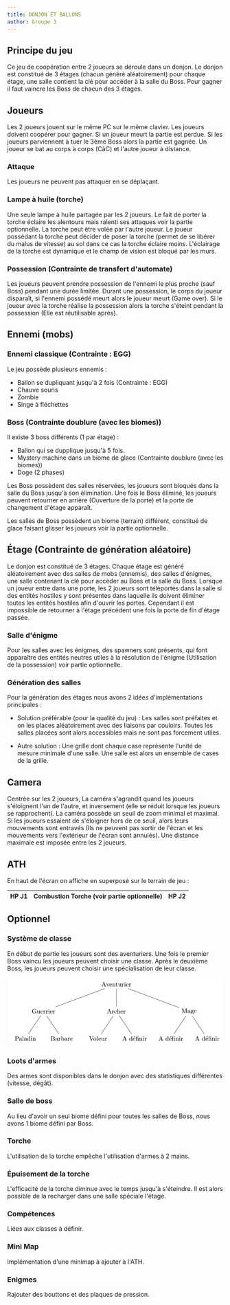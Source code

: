 ```yaml
---
title: DONJON ET BALLONS
author: Groupe 3
---
```


## Principe du jeu

Ce jeu de coopération entre 2 joueurs se déroule dans un donjon. Le donjon est constitué de 3 étages (chacun généré aléatoirement) pour chaque étage, une salle contient la clé pour accéder à la salle du Boss. Pour gagner il faut vaincre les Boss de chacun des 3 étages.

## Joueurs

Les 2 joueurs jouent sur le même PC sur le même clavier. Les joueurs doivent coopérer pour gagner. Si un joueur meurt la partie est perdue. Si les joueurs parviennent à tuer le 3ème Boss alors la partie est gagnée. Un joueur se bat au corps à corps (CàC) et l'autre joueur à distance.

### Attaque

Les joueurs ne peuvent pas attaquer en se déplaçant.

### Lampe à huile (torche)

Une seule lampe à huile partagée par les 2 joueurs. Le fait de porter la torche éclaire les alentours mais ralenti ses attaques voir la partie optionnelle. La torche peut être volée par l'autre joueur. Le joueur possédant la torche peut décider de poser la torche (permet de se libérer du malus de vitesse) au sol dans ce cas la torche éclaire moins. L'éclairage de la torche est dynamique et le champ de vision est bloqué par les murs.

### Possession (Contrainte de transfert d'automate)

Les joueurs peuvent prendre possession de l'ennemi le plus proche (sauf Boss) pendant une durée limitée. Durant une possession, le corps du joueur disparaît, si l'ennemi possédé meurt alors le joueur meurt (Game over). Si le joueur avec la torche réalise la possession alors la torche s'éteint pendant la possession (Elle est réutilisable après).

## Ennemi (mobs)

### Ennemi classique (Contrainte : EGG)

Le jeu possède plusieurs ennemis :

- Ballon se dupliquant jusqu'à 2 fois (Contrainte : EGG)
- Chauve souris
- Zombie
- Singe à fléchettes

### Boss (Contrainte doublure (avec les biomes))

Il existe 3 boss différents (1 par étage) :

- Ballon qui se dupplique jusqu'à 5 fois.
- Mystery machine dans un biome de glace (Contrainte doublure (avec les biomes))
- Doge (2 phases)

Les Boss possèdent des salles réservées, les joueurs sont bloqués dans la salle du Boss jusqu'à son élimination. Une fois le Boss éliminé, les joueurs peuvent retourner en arrière (Ouverture de la porte) et la porte de changement d'étage apparaît.

Les salles de Boss possèdent un biome (terrain) différent, constitué de glace faisant glisser les joueurs voir la partie optionnelle.

## Étage (Contrainte de génération aléatoire)

Le donjon est constitué de 3 étages. Chaque étage est généré aléatoirement avec des salles de mobs (ennemis), des salles d'énigmes, une salle contenant la clé pour accéder au Boss et la salle du Boss. Lorsque un joueur entre dans une porte, les 2 joueurs sont téléportés dans la salle si des entités hostiles y sont présentes dans laquelle ils doivent éliminer toutes les entités hostiles afin d'ouvrir les portes. Cependant il est impossible de retourner à l'étage précédent une fois la porte de fin d'étage passée.

### Salle d'énigme

Pour les salles avec les énigmes, des spawners sont présents, qui font apparaître des entités neutres utiles à la résolution de l'énigme (Utilisation de la possession) voir partie optionnelle.

### Génération des salles

Pour la génération des étages nous avons 2 idées d'implémentations principales :

- Solution préférable (pour la qualité du jeu) :
Les salles sont préfaites et on les places aléatoirement avec des liaisons par couloirs. Toutes les salles placées sont alors accessibles mais ne sont pas forcement utiles.

- Autre solution :
Une grille dont chaque case représente l'unité de mesure minimale d'une salle. Une salle est alors un ensemble de cases de la grille.

## Camera

Centrée sur les 2 joueurs, La caméra s'agrandit quand les joueurs s'éloignent l'un de l'autre, et inversement (elle se réduit lorsque les joueurs se rapprochent). La caméra possède un seuil de zoom minimal et maximal. Si les joueurs essaient de s'éloigner hors de ce seuil, alors leurs mouvements sont entravés (Ils ne peuvent pas sortir de l'écran et les mouvements vers l'extérieur de l'écran sont annulés). Une distance maximale est imposée entre les 2 joueurs.

## ATH

En haut de l'écran on affiche en superposé sur le terrain de jeu :

| HP J1 | Combustion Torche (voir partie optionnelle) | HP J2 |
| :--- | :---: | ---: |

## Optionnel

### Système de classe

En début de partie les joueurs sont des aventuriers. Une fois le premier Boss vaincu les joueurs peuvent choisir une classe. Après le deuxième Boss, les joueurs peuvent choisir une spécialisation de leur classe.

![Systéme de classes](Classes.png)

### Loots d'armes

Des armes sont disponibles dans le donjon avec des statistiques différentes (vitesse, dégât).

### Salle de boss

Au lieu d'avoir un seul biome défini pour toutes les salles de Boss, nous avons 1 biome défini par Boss.

### Torche

L'utilisation de la torche empêche l'utilisation d'armes à 2 mains.

### Épuisement de la torche

L'efficacité de la torche diminue avec le temps jusqu'à s'éteindre. Il est alors possible de la recharger dans une salle spéciale l'étage.

### Compétences

Liées aux classes à définir.

### Mini Map

Implémentation d'une minimap à ajouter à l'ATH.

### Enigmes

Rajouter des bouttons et des plaques de pression.

